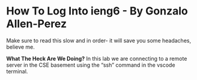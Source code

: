 How To Log Into ieng6 - By Gonzalo Allen-Perez
==============================================
                                                               
                                                               
Make sure to read this slow and in order- it will 
save you some headaches, believe me.
                                                               
__What The Heck Are We Doing?__
In this lab we are connecting to a remote server in the CSE basement using the “ssh” command in the vscode terminal.

